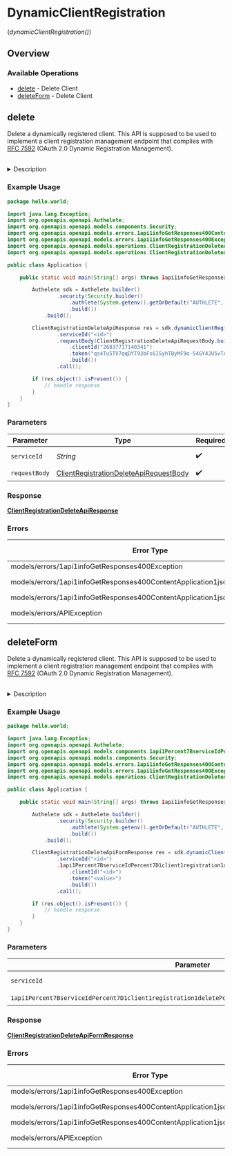 # DynamicClientRegistration
(*dynamicClientRegistration()*)

## Overview

### Available Operations

* [delete](#delete) - Delete Client
* [deleteForm](#deleteform) - Delete Client

## delete

Delete a dynamically registered client. This API is supposed to be used to implement a client
registration management endpoint that complies with [RFC 7592](https://datatracker.ietf.org/doc/html/rfc7592)
(OAuth 2.0 Dynamic Registration Management).

<br>
<details>
<summary>Description</summary>

This API is supposed to be called from the within the implementation of the client registration
management endpoint of the authorization server. The authorization server implementation should
retrieve the value of `action` from the response and take the following steps according to the value.

**INTERNAL_SERVER_ERROR**

When the value of `action` is `INTERNAL_SERVER_ERROR`, it means that the API call from the authorization
server implementation was wrong or that an error occurred in Authlete.

In either case, from a viewpoint of the client or developer, it is an error on the server side.
Therefore, the authorization server implementation should generate a response with "500 Internal
Server Error"s and `application/json`.

The value of `responseContent` is a JSON string which describes the error, so it can be used as
the entity body of the response.

The following illustrates the response which the authorization server implementation should generate
and return to the client or developer.

```
HTTP/1.1 500 Internal Server Error
Content-Type: application/json
Cache-Control: no-store
Pragma: no-cache

{responseContent}
```

The endpoint implementation may return another different response to the client or developer since
"500 Internal Server Error" is not required by the specification.

**BAD_REQUEST**

When the value of `action` is `BAD_REQUEST`, it means that the request from the client or developer
was wrong.

The authorization server implementation should generate a response with "400 Bad Request" and `application/json`.

The value of `responseContent` is a JSON string which describes the error, so it can be used as
the entity body of the response.

The following illustrates the response which the authorization server implementation should generate
and return to the client or developer.

```
HTTP/1.1 400 Bad Request
Content-Type: application/json
Cache-Control: no-store
Pragma: no-cache

{responseContent}
```

**UNAUTHORIZED**

When the value of `action` is `UNAUTHORIZED`, it means that the registration access token used by
the client configuration request (RFC 7592) is invalid, or the client application which the token
is tied to does not exist any longer or is invalid.

The HTTP status of the response returned to the client application must be "401 Unauthorized" and
the content type must be `application/json`.

The value of `responseContent` is a JSON string which describes the error, so it can be used as
the entity body of the response.

The following illustrates the response which the endpoint implementation should generate and return
to the client application.

```
HTTP/1.1 401 Unauthorized
Content-Type: application/json
Cache-Control: no-store
Pragma: no-cache

{responseContent}
```

NOTE: The `UNAUTHORIZED` value was added in October, 2021. See the description of
`Service.unauthorizedOnClientConfigSupported` for details.

**DELETED**

When the value of `action` is `DELETED`, it means that the request from the client or developer is
valid.

The authorization server implementation should generate a response to the client or developer with
"204 No Content".

The following illustrates the response which the authorization server implementation should generate
and return to the client or developer.

```
HTTP/1.1 204 No Content
Cache-Control: no-store
Pragma: no-cache
```
</details>


### Example Usage

```java
package hello.world;

import java.lang.Exception;
import org.openapis.openapi.Authelete;
import org.openapis.openapi.models.components.Security;
import org.openapis.openapi.models.errors.1api1infoGetResponses400ContentApplication1jsonSchemaException;
import org.openapis.openapi.models.errors.1api1infoGetResponses400Exception;
import org.openapis.openapi.models.operations.ClientRegistrationDeleteApiRequestBody;
import org.openapis.openapi.models.operations.ClientRegistrationDeleteApiResponse;

public class Application {

    public static void main(String[] args) throws 1api1infoGetResponses400Exception, 1api1infoGetResponses400ContentApplication1jsonSchemaException, 1api1infoGetResponses400ContentApplication1jsonSchemaException, Exception {

        Authelete sdk = Authelete.builder()
                .security(Security.builder()
                    .authlete(System.getenv().getOrDefault("AUTHLETE", ""))
                    .build())
            .build();

        ClientRegistrationDeleteApiResponse res = sdk.dynamicClientRegistration().delete()
                .serviceId("<id>")
                .requestBody(ClientRegistrationDeleteApiRequestBody.builder()
                    .clientId("26837717140341")
                    .token("qs4Tu5TV7qqDYT93bFs6ISyhTByMF9o-54GY4JU5vTA")
                    .build())
                .call();

        if (res.object().isPresent()) {
            // handle response
        }
    }
}
```

### Parameters

| Parameter                                                                                                   | Type                                                                                                        | Required                                                                                                    | Description                                                                                                 |
| ----------------------------------------------------------------------------------------------------------- | ----------------------------------------------------------------------------------------------------------- | ----------------------------------------------------------------------------------------------------------- | ----------------------------------------------------------------------------------------------------------- |
| `serviceId`                                                                                                 | *String*                                                                                                    | :heavy_check_mark:                                                                                          | A service ID.                                                                                               |
| `requestBody`                                                                                               | [ClientRegistrationDeleteApiRequestBody](../../models/operations/ClientRegistrationDeleteApiRequestBody.md) | :heavy_check_mark:                                                                                          | N/A                                                                                                         |

### Response

**[ClientRegistrationDeleteApiResponse](../../models/operations/ClientRegistrationDeleteApiResponse.md)**

### Errors

| Error Type                                                                   | Status Code                                                                  | Content Type                                                                 |
| ---------------------------------------------------------------------------- | ---------------------------------------------------------------------------- | ---------------------------------------------------------------------------- |
| models/errors/1api1infoGetResponses400Exception                              | 400                                                                          | application/json                                                             |
| models/errors/1api1infoGetResponses400ContentApplication1jsonSchemaException | 401, 403                                                                     | application/json                                                             |
| models/errors/1api1infoGetResponses400ContentApplication1jsonSchemaException | 500                                                                          | application/json                                                             |
| models/errors/APIException                                                   | 4XX, 5XX                                                                     | \*/\*                                                                        |

## deleteForm

Delete a dynamically registered client. This API is supposed to be used to implement a client
registration management endpoint that complies with [RFC 7592](https://datatracker.ietf.org/doc/html/rfc7592)
(OAuth 2.0 Dynamic Registration Management).

<br>
<details>
<summary>Description</summary>

This API is supposed to be called from the within the implementation of the client registration
management endpoint of the authorization server. The authorization server implementation should
retrieve the value of `action` from the response and take the following steps according to the value.

**INTERNAL_SERVER_ERROR**

When the value of `action` is `INTERNAL_SERVER_ERROR`, it means that the API call from the authorization
server implementation was wrong or that an error occurred in Authlete.

In either case, from a viewpoint of the client or developer, it is an error on the server side.
Therefore, the authorization server implementation should generate a response with "500 Internal
Server Error"s and `application/json`.

The value of `responseContent` is a JSON string which describes the error, so it can be used as
the entity body of the response.

The following illustrates the response which the authorization server implementation should generate
and return to the client or developer.

```
HTTP/1.1 500 Internal Server Error
Content-Type: application/json
Cache-Control: no-store
Pragma: no-cache

{responseContent}
```

The endpoint implementation may return another different response to the client or developer since
"500 Internal Server Error" is not required by the specification.

**BAD_REQUEST**

When the value of `action` is `BAD_REQUEST`, it means that the request from the client or developer
was wrong.

The authorization server implementation should generate a response with "400 Bad Request" and `application/json`.

The value of `responseContent` is a JSON string which describes the error, so it can be used as
the entity body of the response.

The following illustrates the response which the authorization server implementation should generate
and return to the client or developer.

```
HTTP/1.1 400 Bad Request
Content-Type: application/json
Cache-Control: no-store
Pragma: no-cache

{responseContent}
```

**UNAUTHORIZED**

When the value of `action` is `UNAUTHORIZED`, it means that the registration access token used by
the client configuration request (RFC 7592) is invalid, or the client application which the token
is tied to does not exist any longer or is invalid.

The HTTP status of the response returned to the client application must be "401 Unauthorized" and
the content type must be `application/json`.

The value of `responseContent` is a JSON string which describes the error, so it can be used as
the entity body of the response.

The following illustrates the response which the endpoint implementation should generate and return
to the client application.

```
HTTP/1.1 401 Unauthorized
Content-Type: application/json
Cache-Control: no-store
Pragma: no-cache

{responseContent}
```

NOTE: The `UNAUTHORIZED` value was added in October, 2021. See the description of
`Service.unauthorizedOnClientConfigSupported` for details.

**DELETED**

When the value of `action` is `DELETED`, it means that the request from the client or developer is
valid.

The authorization server implementation should generate a response to the client or developer with
"204 No Content".

The following illustrates the response which the authorization server implementation should generate
and return to the client or developer.

```
HTTP/1.1 204 No Content
Cache-Control: no-store
Pragma: no-cache
```
</details>


### Example Usage

```java
package hello.world;

import java.lang.Exception;
import org.openapis.openapi.Authelete;
import org.openapis.openapi.models.components.1api1Percent7BserviceIdPercent7D1client1registration1deletePostRequestBodyContentApplication1jsonSchema;
import org.openapis.openapi.models.components.Security;
import org.openapis.openapi.models.errors.1api1infoGetResponses400ContentApplication1jsonSchemaException;
import org.openapis.openapi.models.errors.1api1infoGetResponses400Exception;
import org.openapis.openapi.models.operations.ClientRegistrationDeleteApiFormResponse;

public class Application {

    public static void main(String[] args) throws 1api1infoGetResponses400Exception, 1api1infoGetResponses400ContentApplication1jsonSchemaException, 1api1infoGetResponses400ContentApplication1jsonSchemaException, Exception {

        Authelete sdk = Authelete.builder()
                .security(Security.builder()
                    .authlete(System.getenv().getOrDefault("AUTHLETE", ""))
                    .build())
            .build();

        ClientRegistrationDeleteApiFormResponse res = sdk.dynamicClientRegistration().deleteForm()
                .serviceId("<id>")
                .1api1Percent7BserviceIdPercent7D1client1registration1deletePostRequestBodyContentApplication1jsonSchema(1api1Percent7BserviceIdPercent7D1client1registration1deletePostRequestBodyContentApplication1jsonSchema.builder()
                    .clientId("<id>")
                    .token("<value>")
                    .build())
                .call();

        if (res.object().isPresent()) {
            // handle response
        }
    }
}
```

### Parameters

| Parameter                                                                                                                                                                                                                                       | Type                                                                                                                                                                                                                                            | Required                                                                                                                                                                                                                                        | Description                                                                                                                                                                                                                                     |
| ----------------------------------------------------------------------------------------------------------------------------------------------------------------------------------------------------------------------------------------------- | ----------------------------------------------------------------------------------------------------------------------------------------------------------------------------------------------------------------------------------------------- | ----------------------------------------------------------------------------------------------------------------------------------------------------------------------------------------------------------------------------------------------- | ----------------------------------------------------------------------------------------------------------------------------------------------------------------------------------------------------------------------------------------------- |
| `serviceId`                                                                                                                                                                                                                                     | *String*                                                                                                                                                                                                                                        | :heavy_check_mark:                                                                                                                                                                                                                              | A service ID.                                                                                                                                                                                                                                   |
| `1api1Percent7BserviceIdPercent7D1client1registration1deletePostRequestBodyContentApplication1jsonSchema`                                                                                                                                       | [1api1Percent7BserviceIdPercent7D1client1registration1deletePostRequestBodyContentApplication1jsonSchema](../../models/components/Oneapi1Percent7BserviceIdPercent7D1client1registration1deletePostRequestBodyContentApplication1jsonSchema.md) | :heavy_check_mark:                                                                                                                                                                                                                              | N/A                                                                                                                                                                                                                                             |

### Response

**[ClientRegistrationDeleteApiFormResponse](../../models/operations/ClientRegistrationDeleteApiFormResponse.md)**

### Errors

| Error Type                                                                   | Status Code                                                                  | Content Type                                                                 |
| ---------------------------------------------------------------------------- | ---------------------------------------------------------------------------- | ---------------------------------------------------------------------------- |
| models/errors/1api1infoGetResponses400Exception                              | 400                                                                          | application/json                                                             |
| models/errors/1api1infoGetResponses400ContentApplication1jsonSchemaException | 401, 403                                                                     | application/json                                                             |
| models/errors/1api1infoGetResponses400ContentApplication1jsonSchemaException | 500                                                                          | application/json                                                             |
| models/errors/APIException                                                   | 4XX, 5XX                                                                     | \*/\*                                                                        |